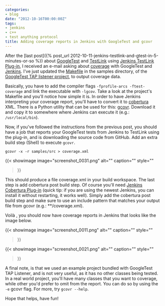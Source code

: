 ```yaml
---
categories:
- blog
date: "2012-10-16T00:00:00Z"
tags:
- jenkins
- c++
- test anything protocol
title: Adding coverage reports in Jenkins with GoogleTest and gcovr
---
```


After the [last post]({% post_url 2012-10-11-jenkins-testlink-and-gtest-in-5-minutes-or-so %}) about
[GoogleTest](http://code.google.com/p/googletest/) and [TestLink](http://www.teamst.org) using
[Jenkins TestLink Plug-in](https://wiki.jenkins-ci.org/display/JENKINS/TestLink+Plugin), I received an e-mail
asking about [coverage](http://en.wikipedia.org/wiki/Code_coverage) with GoogleTest and
[Jenkins](http://www.jenkins-ci.org). I've just updated the
[Makefile](https://github.com/kinow/gtest-tap-listener/blob/master/samples/Makefile) in the samples
directory, of the [GoogleTest TAP listener project](https://github.com/kinow/gtest-tap-listener),
to output coverage data.

Basically, you have to add the compiler flags `-fprofile-arcs -ftest-coverage` and link the executable with
`-lgcov`. Take a look at the project's Makefile and you'll notice how simple it is. In order to have Jenkins
interpreting your coverage report, you'll have to convert it to [cobertura](http://cobertura.sourceforge.net)
XML. There is a Python utility that can be used for this: [gcovr](https://software.sandia.gov/trac/fast/wiki/gcovr).
Download it and copy it to somewhere where Jenkins can execute it (e.g.: `/usr/local/bin`).

Now, if you've followed the instructions from the previous post, you should have a job that reports your GoogleTest
tests from Jenkins to TestLink using the plug-in, and is downloading the source code from GitHub. Add an extra build
step (Shell) to execute `gcovr`.

<!--more-->

```shell
gcovr -x -r samples/src > coverage.xml
```

{{< showimage
  image="screenshot_0031.png"
  alt=""
  caption=""
  style=""
>}}

This should produce a file coverage.xml in your build workspace. The last step is add cobertura post build step.
Of course you'll need [Jenkins Cobertura Plug-in](https://wiki.jenkins-ci.org/display/JENKINS/Cobertura+Plugin)
(quick tip: if you are using the newest Jenkins, you can install it without restarting, it works well).
Simply add the cobertura post build step and make sure to use an include pattern that matches your output file from
gcovr (e.g.: **/coverage.xml).

Voil&agrave; , you should now have coverage reports in Jenkins that looks like the image below.

{{< showimage
  image="screenshot_0011.png"
  alt=""
  caption=""
  style=""
>}}

{{< showimage
  image="screenshot_0021.png"
  alt=""
  caption=""
  style=""
>}}

A final note, is that we used an example project bundled with GoogleTest TAP Listener, and is not very useful,
as it has no other classes being tested. In a real world project, you'll have many classes that you want to coverage,
while other you'd prefer to omit from the report. You can do so by using the `-e` gcovr flag. For more, try
`gcovr --help`.

Hope that helps, have fun!

